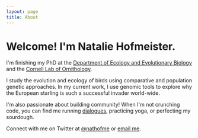 ```yaml
---
layout: page
title: About
---
```


# Welcome! I'm Natalie Hofmeister.

I'm finishing my PhD at the [Department of Ecology and Evolutionary Biology](https://ecologyandevolution.cornell.edu/) and the [Cornell Lab of Ornithology](https://www.birds.cornell.edu/home).

I study the evolution and ecology of birds using comparative and population genetic approaches. In my current work, I use genomic tools to explore why the European starling is such a successful invader world-wide.

I'm also passionate about building community! When I'm not crunching code, you can find me running [dialogues](https://idp.cornell.edu/fellows/), practicing yoga, or perfecting my sourdough.

Connect with me on Twitter at [@nathofme](https://twitter.com/nathofme) or [email me](mailto:nrh44@cornell.edu).
